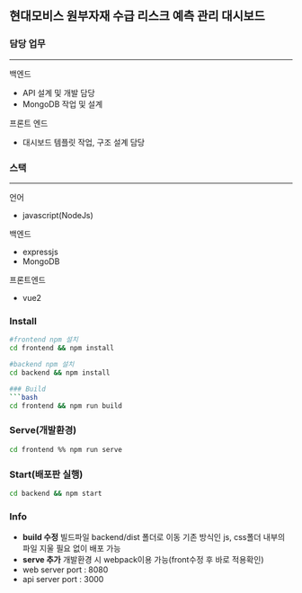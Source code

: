 ## 현대모비스 원부자재 수급 리스크 예측 관리 대시보드

### 담당 업무
* * *
백엔드 
  - API 설계 및 개발 담당
  - MongoDB 작업 및 설계

프론트 엔드 
  - 대시보드 템플릿 작업, 구조 설계 담당

### 스택
* * *
언어
- javascript(NodeJs)

백엔드
- expressjs
- MongoDB

프론트엔드
- vue2

### Install
```bash
#frontend npm 설치
cd frontend && npm install

#backend npm 설치
cd backend && npm install

### Build
```bash
cd frontend && npm run build
```

### Serve(개발환경)
```bash
cd frontend %% npm run serve
```
### Start(배포판 실행) 
```bash
cd backend && npm start
```

### Info

- **build 수정** 빌드파일 backend/dist 폴더로 이동 기존 방식인 js, css폴더 내부의 파일 지울 필요 없이 배포 가능
- **serve 추가** 개발환경 시 webpack이용 가능(front수정 후 바로 적용확인)
- web server port : 8080
- api server port : 3000
